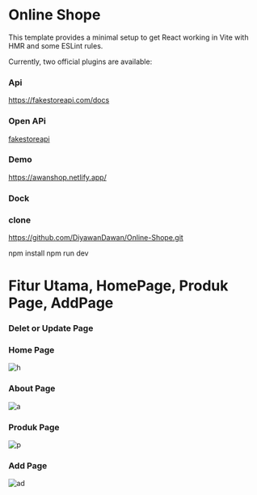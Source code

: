 # Online Shope

This template provides a minimal setup to get React working in Vite with HMR and some ESLint rules.

Currently, two official plugins are available:

### Api
https://fakestoreapi.com/docs

### Open APi
[fakestoreapi](https://github.com/public-apis/public-apis)

### Demo
https://awanshop.netlify.app/

### Dock
### clone 

https://github.com/DiyawanDawan/Online-Shope.git

npm install
npm run dev

# Fitur Utama, HomePage, Produk Page, AddPage
### Delet or Update Page
### Home Page
![h](https://github.com/user-attachments/assets/d573ca08-4a46-42f3-9c25-1ede3ab335ce)
### About Page
![a](https://github.com/user-attachments/assets/eed811eb-df43-4c25-9247-da6dceebc58f)
### Produk Page
![p](https://github.com/user-attachments/assets/d5eb453e-082d-490d-8165-e86774943fab)

### Add Page
![ad](https://github.com/user-attachments/assets/6fe57615-9835-40e2-b656-cacb147d9157)


